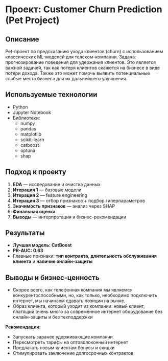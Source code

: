 # Проект: Customer Churn Prediction (Pet Project)

## Описание
Pet-проект по предсказанию ухода клиентов (churn) с использованием классических ML-моделей для телеком-компании.
Задача: прогнозирование поведения для удержания клиентов. Это является важной задачей, так как потеря клиентов скажется на бизнесе в виде потери дохода. Также это может помочь выявить потенциальные слабые места бизнеса для их дальнейшего улучшения. 

## Используемые технологии
* Python 
* Jupyter Notebook
* Библиотеки:
    * numpy
    * pandas
    * matplotlib
    * scikit-learn
    * catboost
    * optuna
    * shap

## Подход к проекту
1. **EDA** — исследование и очистка данных
2. **Итерация 1** — базовые модели
3. **Итерация 2** — feature engineering
4. **Итерация 3** — отбор признаков + подбор гиперпараметров
5. **Значимость признаков** — анализ через SHAP
6. **Финальная оценка** 
7. **Выводы** — интерпретация и бизнес-рекомендации

## Результаты
* **Лучшая модель: CatBoost**
* **PR-AUC: 0.63**
* Главные признаки: **тип контракта**, **длительность обслуживания клиента** и **наличие онлайн-защиты**

## Выводы и бизнес-ценность
* Скорее всего, как телефонная компания мы являемся конкурентоспособными, но, как только, необходимо подключить интернет, мы начинаем сдавать позиции на рынке.
* Образ клиента, который уходит из компании: новый клиент, платящий очень много за современное интернет оборудование без онлайн-защиты и без техподдержки 

**Рекомендации:**
* Запускать заранее удерживающие компании
* Пересмотреть тарифы на оптоволоконный интернет
* Предлагать новым клиентам бонусы и скидки
* Стимулировать заключение долгосрочных контрактов
